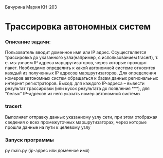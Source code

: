 Бачурина Мария КН-203
# Трассировка автономных систем
### Описание задачи:
Пользователь вводит доменное имя или IP адрес. Осуществляется трассировка до указанного узла(например, с использованием tracert), т. е. мы узнаем IP адреса маршрутизаторов, через которые проходит пакет.
Необходимо определить к какой автономной системе относится каждый из полученных IP адресов маршрутизаторов. 
Для определения номеров автономных систем обращаться к базам данных региональных интернет регистраторов. Выход: для каждого IP-адреса – вывести результат трассировки (или кусок результата до появления ***), для "белых" IP-адресов из него указать номер автономной системы.


### tracert
Выполняет отправку данных указанному узлу сети, при этом отображая сведения о всех промежуточных маршрутизаторах, через которые прошли данные на пути к целевому узлу


### Запуск программы
py main.py (ip-адрес или доменное имя)
